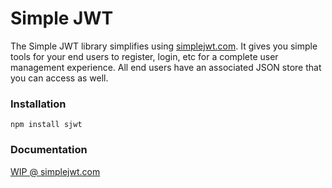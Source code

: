 # Simple JWT

The Simple JWT library simplifies using [simplejwt.com](https://simplejwt.com). It gives you simple tools for your end users to register, login, etc for a complete user management experience. All end users have an associated JSON store that you can access as well.

### Installation

`npm install sjwt`

### Documentation

[WIP @ simplejwt.com](https://simplejwt.com/api)